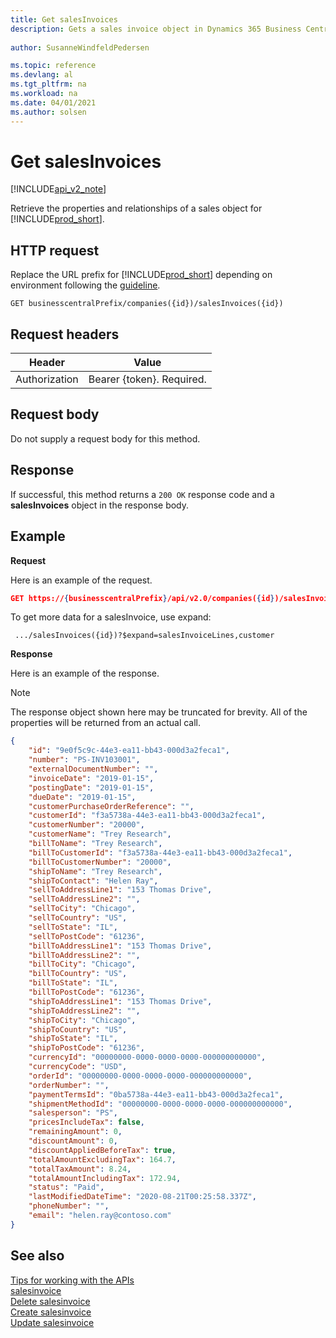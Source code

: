 ```yaml
---
title: Get salesInvoices  
description: Gets a sales invoice object in Dynamics 365 Business Central. 
 
author: SusanneWindfeldPedersen

ms.topic: reference
ms.devlang: al
ms.tgt_pltfrm: na
ms.workload: na
ms.date: 04/01/2021
ms.author: solsen
---
```


# Get salesInvoices

[!INCLUDE[api_v2_note](../../../includes/api_v2_note.md)]

Retrieve the properties and relationships of a sales object for [!INCLUDE[prod_short](../../../includes/prod_short.md)].

## HTTP request
Replace the URL prefix for [!INCLUDE[prod_short](../../../includes/prod_short.md)] depending on environment following the [guideline](../../v2.0/endpoints-apis-for-dynamics.md).

```
GET businesscentralPrefix/companies({id})/salesInvoices({id})
```

## Request headers

|Header         |Value                     |
|---------------|--------------------------|
|Authorization  |Bearer {token}. Required. |

## Request body
Do not supply a request body for this method.

## Response
If successful, this method returns a ```200 OK``` response code and a **salesInvoices** object in the response body.

## Example

**Request**

Here is an example of the request.
```json
GET https://{businesscentralPrefix}/api/v2.0/companies({id})/salesInvoices({id})
```
To get more data for a salesInvoice, use expand:

``` .../salesInvoices({id})?$expand=salesInvoiceLines,customer```

**Response**

Here is an example of the response. 

> [!NOTE]  
>   The response object shown here may be truncated for brevity. All of the properties will be returned from an actual call.

```json
{
    "id": "9e0f5c9c-44e3-ea11-bb43-000d3a2feca1",
    "number": "PS-INV103001",
    "externalDocumentNumber": "",
    "invoiceDate": "2019-01-15",
    "postingDate": "2019-01-15",
    "dueDate": "2019-01-15",
    "customerPurchaseOrderReference": "",
    "customerId": "f3a5738a-44e3-ea11-bb43-000d3a2feca1",
    "customerNumber": "20000",
    "customerName": "Trey Research",
    "billToName": "Trey Research",
    "billToCustomerId": "f3a5738a-44e3-ea11-bb43-000d3a2feca1",
    "billToCustomerNumber": "20000",
    "shipToName": "Trey Research",
    "shipToContact": "Helen Ray",
    "sellToAddressLine1": "153 Thomas Drive",
    "sellToAddressLine2": "",
    "sellToCity": "Chicago",
    "sellToCountry": "US",
    "sellToState": "IL",
    "sellToPostCode": "61236",
    "billToAddressLine1": "153 Thomas Drive",
    "billToAddressLine2": "",
    "billToCity": "Chicago",
    "billToCountry": "US",
    "billToState": "IL",
    "billToPostCode": "61236",
    "shipToAddressLine1": "153 Thomas Drive",
    "shipToAddressLine2": "",
    "shipToCity": "Chicago",
    "shipToCountry": "US",
    "shipToState": "IL",
    "shipToPostCode": "61236",
    "currencyId": "00000000-0000-0000-0000-000000000000",
    "currencyCode": "USD",
    "orderId": "00000000-0000-0000-0000-000000000000",
    "orderNumber": "",
    "paymentTermsId": "0ba5738a-44e3-ea11-bb43-000d3a2feca1",
    "shipmentMethodId": "00000000-0000-0000-0000-000000000000",
    "salesperson": "PS",
    "pricesIncludeTax": false,
    "remainingAmount": 0,
    "discountAmount": 0,
    "discountAppliedBeforeTax": true,
    "totalAmountExcludingTax": 164.7,
    "totalTaxAmount": 8.24,
    "totalAmountIncludingTax": 172.94,
    "status": "Paid",
    "lastModifiedDateTime": "2020-08-21T00:25:58.337Z",
    "phoneNumber": "",
    "email": "helen.ray@contoso.com"
}
```

## See also
[Tips for working with the APIs](../../../developer/devenv-connect-apps-tips.md)    
[salesinvoice](../resources/dynamics_salesinvoice.md)    
[Delete salesinvoice](dynamics_salesinvoice_Delete.md)    
[Create salesinvoice](dynamics_salesinvoice_Create.md)    
[Update salesinvoice](dynamics_salesinvoice_Update.md)    
